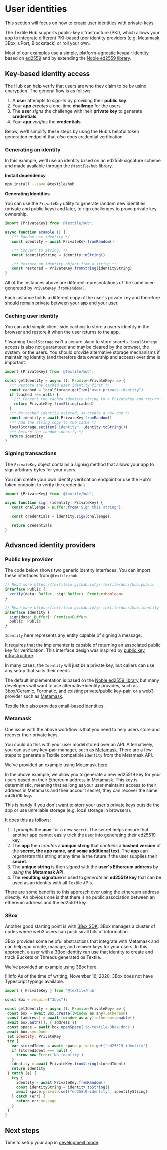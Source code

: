 # User identities

This section will focus on how to create user identities with private-keys. 

The Textile Hub supports public-key infrastructure (PKI), which allows your app to integrate different PKI-based user identity providers (e.g. Metamask, 3Box, uPort, Blockstack) or roll your own. 

Most of our examples use a simple, platform-agnostic keypair identity based on [ed2559](https://en.wikipedia.org/wiki/EdDSA#Ed25519) and by extending the [Noble ed2559 library](https://github.com/paulmillr/noble-ed25519).

## Key-based identity access

The Hub can help verify that users are who they claim to be by using encryption. The general flow is as follows:

1. A **user** attempts to *sign-in* by providing their **public key**.
2. Your **app** *creates* a one-time **challenge** for the users.
3. The **user** *signs* the challenge with their **private key** to generate **credentials**.
4. Your **app** *verifies* the **credentials**.

Below, we'll simplify these steps by using the Hub's helpful token generation endpoint that _also_ does credential verification.

### Generating an identity

In this example, we'll use an identity based on an ed2559 signature scheme and made available through the `@textile/hub` library.

**Install dependency**

```bash
npm install --save @textile/hub
```

**Generating Identities**

You can use the `PrivateKey` utility to generate random new identities (private and public keys) and later, to sign challenges to prove private key ownership.

```typescript
import {PrivateKey} from '@textile/hub';

async function example () {
   /** Random new identity */
   const identity = await PrivateKey.fromRandom()

   /** Convert to string. */
   const identityString = identity.toString()

   /** Restore an identity object from a string */
   const restored = PrivateKey.fromString(identityString)
}
```

All of the instances above are different representations of the same user-generated by `PrivateKey.fromRandom()`. 

Each instance holds a different copy of the user's private key and therefore should remain private between your app and your user.

### Caching user identity

You can add simple client-side caching to store a user's identity in the browser and restore it when the user returns to the app.

!!!warning
    `localStorage` isn't a secure place to store secrets. `localStorage` access is also not guaranteed and may be cleared by the browser, the system, or the users. You should provide alternative storage mechanisms if maintaining identity (and therefore data ownership and access) over time is important.

```typescript
import {PrivateKey} from '@textile/hub';

const getIdentity = async (): Promise<PrivateKey> => {
  /** Restore any cached user identity first */
  const cached = localStorage.getItem("user-private-identity")
  if (cached !== null) {
    /** Convert the cached identity string to a PrivateKey and return */
    return PrivateKey.fromString(cached)
  }
  /** No cached identity existed, so create a new one */
  const identity = await PrivateKey.fromRandom()
  /** Add the string copy to the cache */
  localStorage.setItem("identity", identity.toString())
  /** Return the random identity */
  return identity
}
```

### Signing transactions

The `PrivateKey` object contains a signing method that allows your app to sign arbitrary bytes for your users. 

You can create your own identity verification endpoint or use the Hub's token endpoint to verify the credentials.

```typescript
import {PrivateKey} from '@textile/hub';

async function sign (identity: PrivateKey) {
   const challenge = Buffer.from('Sign this string');

   const credentials = identity.sign(challenge);

   return credentials
}
```

## Advanced identity providers

### Public key provider

The code below shows two generic identity interfaces. You can import these interfaces from `@textile/hub`.

```typescript
// Read more https://textileio.github.io/js-textile/docs/hub.public
interface Public {
  verify(data: Buffer, sig: Buffer): Promise<boolean>
}

// Read more https://textileio.github.io/js-textile/docs/hub.identity
interface Identity {
  sign(data: Buffer): Promise<Buffer>
  public: Public
}
```

`Identity` here represents any entity capable of signing a message. 

It requires that the implementer is capable of returning an associated public key for verification. This interface design was inspired by [public key infrastructure](https://en.wikipedia.org/wiki/Public_key_infrastructure).

In many cases, the `Identity` will just be a private key, but callers can use any setup that suits their needs. 

The default implementation is based on the [Noble ed2559 library](https://github.com/paulmillr/noble-ed25519) but many developers will want to use alternative identity provides, such as [3box/Ceramic](https://www.ceramic.network), [Fortmatic](https://fortmatic.com), and existing private/public key-pair, or a web3 provider such as [Metamask](https://metamask.io). 

Textile Hub also provides email-based identities.

### Metamask

One issue with the above workflow is that you need to help users store and recover their private keys. 

You could do this with your user model stored over an API. Alternatively, you can use any key-pair manager, such as [Metamask](https://metamask.io/). There are a few steps to generate a Textile compatible `identity` from the Metamask API.

We've provided an example using Metamask [here](https://github.com/textileio/js-examples/tree/master/metamask-identities-ed25519).

In the above example, we allow you to generate a new ed25519 key for your users based on their Ethereum address in Metamask. This key is deterministic, meaning that as long as your user maintains access to their address in Metamask and their account secret, they can recover the same ed25519 key. 

This is handy if you don't want to store your user's private keys outside the app or use unreliable storage (e.g. local storage in browsers). 

It does this as follows:

1. It *prompts* the **user** for a new `secret`. The secret helps ensure that another app cannot easily trick the user into generating their ed25519 key.
2. The **app** then *creates* a **unique string** that *contains* a **hashed version** of the **secret, the app name, and some additional text**. The **app** can *regenerate* this string at any time in the future if the user supplies their **secret**.
3. The **unique string** is then *signed* with the **user's Ethereum address** by *using* the **Metamask API**.
4. The **resulting signature** is used to *generate* an **ed25519 key** that can be used as an identity with all Textile APIs.

There are some benefits to this approach over using the ethereum address directly. An obvious one is that there is no public association between an ethereum address and the ed25519 key. 

<!---
This approach allows users to create many keys without needing to worry about people association all their app use with a single address.

^ I don't understand what this means so it should be reworded.
- Albert Kim
 -->

### 3Box

Another good starting point is with [3Box SDK](https://docs.3box.io/). 3Box manages a cluster of nodes where web3 users can push small bits of information. 

3Box provides some helpful abstractions that integrate with Metamask and can help you create, manage, and recover keys for your users. In this approach, a user with a 3Box identity can use that identity to create and track Buckets or Threads generated on Textile.

We've provided an [example using 3Box here](https://github.com/textileio/js-examples/tree/master/3box-identities-ed25519).

!!!info
    As of the time of writing, November 16, 2020, 3Box does not have Typescript typings available.

```javascript
import { PrivateKey } from '@textile/hub'

const Box = require("3box");

const getIdentity = async (): Promise<PrivateKey> => {
 const box = await Box.create((window as any).ethereum)
 const [address] = await (window as any).ethereum.enable()
 await box.auth([], { address })
 const space = await box.openSpace('io-textile-3box-docs')
 await box.syncDone
 let identity: PrivateKey
 try {
   var storedIdent = await space.private.get("ed25519-identity")
   if (storedIdent === null) {
     throw new Error('No identity')
   }
   identity = await PrivateKey.fromString(storedIdent)
   return identity
 } catch (e) {
   try {
     identity = await PrivateKey.fromRandom()
     const identityString = identity.toString()
     await space.private.set("ed25519-identity", identityString)
   } catch (err) {
     return err.message
   }
 }
}
```

## Next steps

Time to setup your app in [development mode](development-mode.md).

<br />